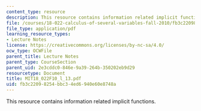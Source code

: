 ```yaml
---
content_type: resource
description: This resource contains information related implicit functions.
file: /courses/18-022-calculus-of-several-variables-fall-2010/fb3c22098254bbc34ed6940e60e8748a_MIT18_022F10_l_13.pdf
file_type: application/pdf
learning_resource_types:
- Lecture Notes
license: https://creativecommons.org/licenses/by-nc-sa/4.0/
ocw_type: OCWFile
parent_title: Lecture Notes
parent_type: CourseSection
parent_uid: 2e3cddc0-846e-9a39-264b-350202eb9d29
resourcetype: Document
title: MIT18_022F10_l_13.pdf
uid: fb3c2209-8254-bbc3-4ed6-940e60e8748a
---
```

This resource contains information related implicit functions.